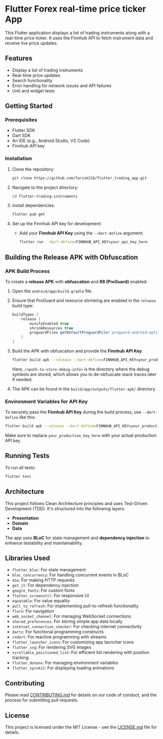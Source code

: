# Flutter Forex real-time price ticker App

This Flutter application displays a list of trading instruments along with a real-time price ticker. It uses the Finnhub API to fetch instrument data and receive live price updates.

## Features

- Display a list of trading instruments
- Real-time price updates
- Search functionality
- Error handling for network issues and API failures
- Unit and widget tests

## Getting Started

### Prerequisites

- Flutter SDK
- Dart SDK
- An IDE (e.g., Android Studio, VS Code)
- Finnhub API key

### Installation

1. Clone the repository:
   ```bash
   git clone https://github.com/farisk218/flutter_trading_app.git
   ```

2. Navigate to the project directory:
   ```bash
   cd flutter-trading-instruments
   ```

3. Install dependencies:
   ```bash
   flutter pub get
   ```

4. Set up the Finnhub API key for development:
   - Add your **Finnhub API Key** using the `--dart-define` argument:
     ```bash
     flutter run --dart-define=FINNHUB_API_KEY=your_api_key_here
     ```

## Building the Release APK with Obfuscation

### APK Build Process

To create a **release APK** with **obfuscation** and **R8 (ProGuard)** enabled:

1. Open the `android/app/build.gradle` file.
2. Ensure that ProGuard and resource shrinking are enabled in the `release` build type:
   ```gradle
   buildTypes {
       release {
           minifyEnabled true
           shrinkResources true
           proguardFiles getDefaultProguardFile('proguard-android-optimize.txt'), 'proguard-rules.pro'
       }
   }
   ```
3. Build the APK with obfuscation and provide the **Finnhub API Key**:
   ```bash
   flutter build apk --release --dart-define=FINNHUB_API_KEY=your_production_key_here --obfuscate --split-debug-info=/<path-to-store-debug-info>
   ```

   Here, `/<path-to-store-debug-info>` is the directory where the debug symbols are stored, which allows you to de-obfuscate stack traces later if needed.

4. The APK can be found in the `build/app/outputs/flutter-apk/` directory.

### Environment Variables for API Key

To securely pass the **Finnhub API Key** during the build process, use `--dart-define` like this:
```bash
flutter build apk --release --dart-define=FINNHUB_API_KEY=your_production_key_here
```

Make sure to replace `your_production_key_here` with your actual production API key.

## Running Tests

To run all tests:
```bash
flutter test
```

## Architecture

This project follows Clean Architecture principles and uses Test-Driven Development (TDD). It's structured into the following layers:

- **Presentation**
- **Domain**
- **Data**

The app uses **BLoC** for state management and **dependency injection** to enhance testability and maintainability.

## Libraries Used

- `flutter_bloc`: For state management
- `bloc_concurrency`: For handling concurrent events in BLoC
- `dio`: For making HTTP requests
- `get_it`: For dependency injection
- `google_fonts`: For custom fonts
- `flutter_screenutil`: For responsive UI
- `equatable`: For value equality
- `pull_to_refresh`: For implementing pull-to-refresh functionality
- `fluro`: For navigation
- `web_socket_channel`: For managing WebSocket connections
- `shared_preferences`: For storing simple app data locally
- `internet_connection_checker`: For checking internet connectivity
- `dartz`: For functional programming constructs
- `rxdart`: For reactive programming with streams
- `flutter_launcher_icons`: For customizing app launcher icons
- `flutter_svg`: For rendering SVG images
- `scrollable_positioned_list`: For efficient list rendering with position tracking
- `flutter_dotenv`: For managing environment variables
- `flutter_spinkit`: For displaying loading animations

## Contributing

Please read [CONTRIBUTING.md](CONTRIBUTING.md) for details on our code of conduct, and the process for submitting pull requests.

## License

This project is licensed under the MIT License - see the [LICENSE.md](LICENSE.md) file for details.
